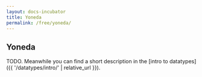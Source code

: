 ```yaml
---
layout: docs-incubator
title: Yoneda
permalink: /free/yoneda/
---
```


## Yoneda





TODO. Meanwhile you can find a short description in the [intro to datatypes]({{ '/datatypes/intro/' | relative_url }}).
